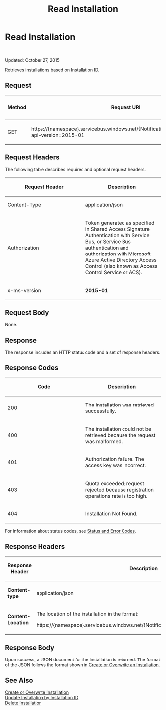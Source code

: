 ﻿---
title: Read Installation
TOCTitle: Read Installation
ms:assetid: 68de92ac-1593-461a-93b0-8e10b812ccc4
ms:mtpsurl: https://msdn.microsoft.com/en-us/library/Mt621172(v=Azure.100)
ms:contentKeyID: 71719432
ms.date: 02/17/2016
mtps_version: v=Azure.100
---

# Read Installation

 


Updated: October 27, 2015

Retrieves installations based on Installation ID.

## Request

<table>
<colgroup>
<col style="width: 33%" />
<col style="width: 33%" />
<col style="width: 33%" />
</colgroup>
<thead>
<tr class="header">
<th><p>Method</p></th>
<th><p>Request URI</p></th>
<th><p>HTTP version</p></th>
</tr>
</thead>
<tbody>
<tr class="odd">
<td><p>GET</p></td>
<td><p>https://{namespace}.servicebus.windows.net/{NotificationHub}/installations/{id}?api-version=2015-01</p></td>
<td><p>HTTP/1.1</p></td>
</tr>
</tbody>
</table>


## Request Headers

The following table describes required and optional request headers.

<table>
<colgroup>
<col style="width: 50%" />
<col style="width: 50%" />
</colgroup>
<thead>
<tr class="header">
<th><p>Request Header</p></th>
<th><p>Description</p></th>
</tr>
</thead>
<tbody>
<tr class="odd">
<td><p>Content-Type</p></td>
<td><p>application/json</p></td>
</tr>
<tr class="even">
<td><p>Authorization</p></td>
<td><p>Token generated as specified in Shared Access Signature Authentication with Service Bus, or Service Bus authentication and authorization with Microsoft Azure Active Directory Access Control (also known as Access Control Service or ACS).</p></td>
</tr>
<tr class="odd">
<td><p>x-ms-version</p></td>
<td><p><strong>2015-01</strong></p></td>
</tr>
</tbody>
</table>


## Request Body

None.

## Response

The response includes an HTTP status code and a set of response headers.

## Response Codes

<table>
<colgroup>
<col style="width: 50%" />
<col style="width: 50%" />
</colgroup>
<thead>
<tr class="header">
<th><p>Code</p></th>
<th><p>Description</p></th>
</tr>
</thead>
<tbody>
<tr class="odd">
<td><p>200</p></td>
<td><p>The installation was retrieved successfully.</p></td>
</tr>
<tr class="even">
<td><p>400</p></td>
<td><p>The installation could not be retrieved because the request was malformed.</p></td>
</tr>
<tr class="odd">
<td><p>401</p></td>
<td><p>Authorization failure. The access key was incorrect.</p></td>
</tr>
<tr class="even">
<td><p>403</p></td>
<td><p>Quota exceeded; request rejected because registration operations rate is too high.</p></td>
</tr>
<tr class="odd">
<td><p>404</p></td>
<td><p>Installation Not Found.</p></td>
</tr>
</tbody>
</table>


For information about status codes, see [Status and Error Codes](http://msdn.microsoft.com/library/windowsazure/dd179357.aspx).

## Response Headers

<table>
<colgroup>
<col style="width: 50%" />
<col style="width: 50%" />
</colgroup>
<thead>
<tr class="header">
<th><p>Response Header</p></th>
<th><p>Description</p></th>
</tr>
</thead>
<tbody>
<tr class="odd">
<td><p><strong>Content-type</strong></p></td>
<td><p>application/json</p></td>
</tr>
<tr class="even">
<td><p><strong>Content-Location</strong></p></td>
<td><p>The location of the installation in the format:</p>
<p>https://{namespace}.servicebus.windows.net/{NotificationHub}/installations/&lt;installationId&gt;</p></td>
</tr>
</tbody>
</table>


## Response Body

Upon success, a JSON document for the installation is returned. The format of the JSON follows the format shown in [Create or Overwrite an Installation](mt621153\(v=azure.100\).md).

## See Also

[Create or Overwrite Installation](mt621153\(v=azure.100\).md)  
[Update Installation by Installation ID](mt621169\(v=azure.100\).md)  
[Delete Installation](mt621170\(v=azure.100\).md)

